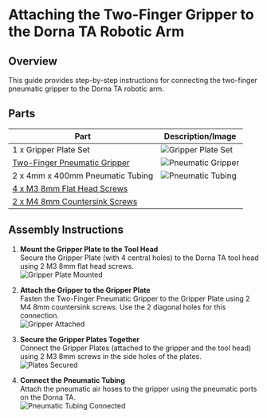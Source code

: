 # **Attaching the Two-Finger Gripper to the Dorna TA Robotic Arm**

## **Overview**
This guide provides step-by-step instructions for connecting the two-finger pneumatic gripper to the Dorna TA robotic arm.

## **Parts**
| **Part** | **Description/Image** |
|---|---|
| 1 x Gripper Plate Set | ![Gripper Plate Set](https://i.imgur.com/lFwcroV.jpeg) |
| [Two-Finger Pneumatic Gripper](https://dorna.ai/grippers/pneumatic-gripper-kit/) | ![Pneumatic Gripper](https://i.imgur.com/vGjVK9Y.jpeg) |
| 2 x 4mm x 400mm Pneumatic Tubing | ![Pneumatic Tubing](https://i.imgur.com/3jdNbnQ.jpeg) |
| [4 x M3 8mm Flat Head Screws](https://www.mcmaster.com/91294A128/) |   |
| [2 x M4 8mm Countersink Screws](https://www.mcmaster.com/91294A188/) |   |

## **Assembly Instructions**

1. **Mount the Gripper Plate to the Tool Head**  
   Secure the Gripper Plate (with 4 central holes) to the Dorna TA tool head using 2 M3 8mm flat head screws.  
   ![Gripper Plate Mounted](https://i.imgur.com/hokEPMB.jpeg)

2. **Attach the Gripper to the Gripper Plate**  
   Fasten the Two-Finger Pneumatic Gripper to the Gripper Plate using 2 M4 8mm countersink screws. Use the 2 diagonal holes for this connection.  
   ![Gripper Attached](https://i.imgur.com/UR11q7y.jpeg)

3. **Secure the Gripper Plates Together**  
   Connect the Gripper Plates (attached to the gripper and the tool head) using 2 M3 8mm screws in the side holes of the plates.  
   ![Plates Secured](https://i.imgur.com/qICma2g.jpeg)

4. **Connect the Pneumatic Tubing**  
   Attach the pneumatic air hoses to the gripper using the pneumatic ports on the Dorna TA.  
   ![Pneumatic Tubing Connected](https://i.imgur.com/FJ1Ri8V.jpeg)
